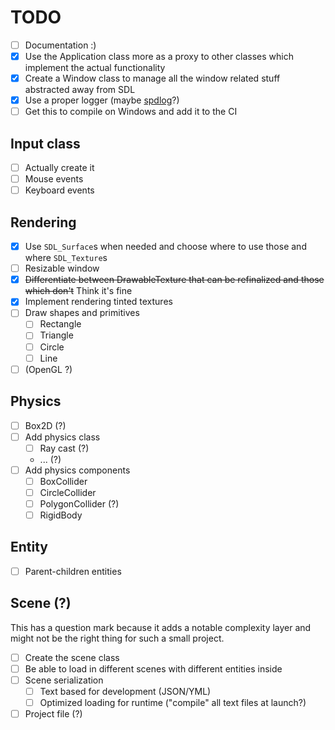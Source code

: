 # TODO

- [ ] Documentation :)
- [x] Use the Application class more as a proxy to other classes which implement the actual functionality
- [x] Create a Window class to manage all the window related stuff abstracted away from SDL
- [x] Use a proper logger (maybe [spdlog](https://github.com/gabime/spdlog)?)
- [ ] Get this to compile on Windows and add it to the CI

## Input class

- [ ] Actually create it
- [ ] Mouse events
- [ ] Keyboard events

## Rendering

- [x] Use `SDL_Surface`s when needed and choose where to use those and where `SDL_Texture`s
- [ ] Resizable window
- [x] ~~Differentiate between DrawableTexture that can be refinalized and those which don't~~ Think it's fine
- [x] Implement rendering tinted textures
- [ ] Draw shapes and primitives
  - [ ] Rectangle
  - [ ] Triangle
  - [ ] Circle
  - [ ] Line
- [ ] (OpenGL ?)

## Physics

- [ ] Box2D (?)
- [ ] Add physics class
  - [ ] Ray cast (?)
  - ... (?)
- [ ] Add physics components
  - [ ] BoxCollider
  - [ ] CircleCollider
  - [ ] PolygonCollider (?)
  - [ ] RigidBody

## Entity

- [ ] Parent-children entities

## Scene (?)

This has a question mark because it adds a notable complexity layer and might not be the right thing for such a small project.

- [ ] Create the scene class
- [ ] Be able to load in different scenes with different entities inside
- [ ] Scene serialization
  - [ ] Text based for development (JSON/YML)
  - [ ] Optimized loading for runtime ("compile" all text files at launch?)
- [ ] Project file (?)
